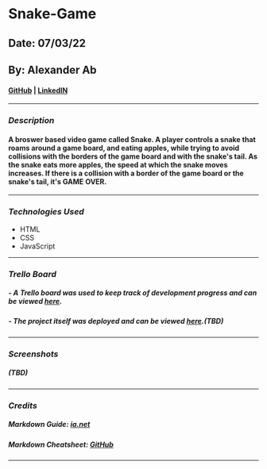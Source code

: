 # Snake-Game

## Date: 07/03/22

## By: Alexander Ab

#### [GitHub](https://github.com/Arkeda221) | [LinkedIN](https://www.linkedin.com/in/alexander-ab-831b01182/)

---

### **_Description_**

#### A broswer based video game called Snake. A player controls a snake that roams around a game board, and eating apples, while trying to avoid collisions with the borders of the game board and with the snake's tail. As the snake eats more apples, the speed at which the snake moves increases. If there is a collision with a border of the game board or the snake's tail, it's GAME OVER.

---

### **_Technologies Used_**

- HTML
- CSS
- JavaScript

---

### **_Trello Board_**

##### - A Trello board was used to keep track of development progress and can be viewed [here](https://trello.com/b/nvUWxu45/unit-1-project-snake-game).

##### - The project itself was deployed and can be viewed [here](URL).(TBD)

---

### **_Screenshots_**

##### (TBD)

---

### **_Credits_**

##### Markdown Guide: [ia.net](https://ia.net/writer/support/general/markdown-guide)

##### Markdown Cheatsheet: [GitHub](https://guides.github.com/pdfs/markdown-cheatsheet-online.pdf)

---
